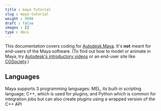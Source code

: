 ```yaml
---
title : maya Tutorial
slug : maya-tutorial
weight : 9990
draft : false
images : []
type : docs
---
```


This documentation covers coding for [Autodesk Maya](http://www.autodesk.com/products/maya/overview-dts).  It's **not** meant for end-users of the Maya software. (To find out how to model or animate in Maya, try [Autodesk's introductory videos](https://knowledge.autodesk.com/support/maya/getting-started?sort=score) or an end-user site like [CGSociety](http://forums.cgsociety.org/).)

Languages
-----------

Maya supports 3 programming languages: MEL, its built-in scripting language; C++, which is used for plugins; and Python which is common for integration jobs but can also create plugins using a wrapped version of the C++ API

